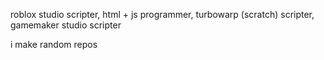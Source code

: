 roblox studio scripter,
html + js programmer,
turbowarp (scratch) scripter,
gamemaker studio scripter

i make random repos

